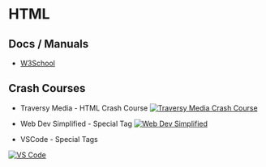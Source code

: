 # HTML

## Docs / Manuals

- [W3School](https://www.w3schools.com/html/)

## Crash Courses

- Traversy Media - HTML Crash Course
[![Traversy Media Crash Course](https://img.youtube.com/vi/UB1O30fR-EE/0.jpg)](https://www.youtube.com/watch?v=UB1O30fR-EE)

- Web Dev Simplified - Special Tag
[![Web Dev Simplified](https://img.youtube.com/vi/iX_QyjdctsQ/0.jpg)](https://www.youtube.com/watch?v=iX_QyjdctsQ)

- VSCode - Special Tags

[![VS Code](https://img.youtube.com/vi/9lP8TcVJv-I/0.jpg)](https://www.youtube.com/watch?v=9lP8TcVJv-I)

